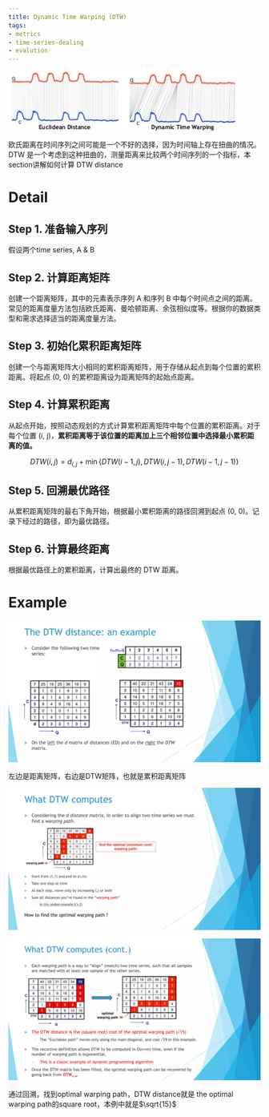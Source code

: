 ```yaml
---
title: Dynamic Time Warping (DTW)
tags:
- metrics
- time-series-dealing
- evalution
---
```


![](Deep_Learning_And_Machine_Learning/Trick/attachments/Pasted%20image%2020230526164724.png)

欧氏距离在时间序列之间可能是一个不好的选择，因为时间轴上存在扭曲的情况。DTW 是一个考虑到这种扭曲的，测量距离来比较两个时间序列的一个指标，本section讲解如何计算 DTW distance

# Detail


## Step 1.  准备输入序列

假设两个time series, A & B

## Step 2. 计算距离矩阵

创建一个距离矩阵，其中的元素表示序列 A 和序列 B 中每个时间点之间的距离。常见的距离度量方法包括欧氏距离、曼哈顿距离、余弦相似度等。根据你的数据类型和需求选择适当的距离度量方法。

## Step 3. 初始化累积距离矩阵

创建一个与距离矩阵大小相同的累积距离矩阵，用于存储从起点到每个位置的累积距离。将起点 (0, 0) 的累积距离设为距离矩阵的起始点距离。

## Step 4. 计算累积距离

从起点开始，按照动态规划的方式计算累积距离矩阵中每个位置的累积距离。对于每个位置 (i, j)，**累积距离等于该位置的距离加上三个相邻位置中选择最小累积距离的值。**

$$
DTW(i, j) = d_{i,j} + \min{\{DTW(i-1,j), DTW(i, j-1), DTW(i-1, j-1)\}}
$$


## Step 5. 回溯最优路径

从累积距离矩阵的最右下角开始，根据最小累积距离的路径回溯到起点 (0, 0)。记录下经过的路径，即为最优路径。

## Step 6. 计算最终距离

根据最优路径上的累积距离，计算出最终的 DTW 距离。

# Example

![](Deep_Learning_And_Machine_Learning/Trick/attachments/Pasted%20image%2020230526170120.png)

左边是距离矩阵，右边是DTW矩阵，也就是累积距离矩阵

![](Deep_Learning_And_Machine_Learning/Trick/attachments/Pasted%20image%2020230526170921.png)

![](Deep_Learning_And_Machine_Learning/Trick/attachments/Pasted%20image%2020230526171119.png)

通过回溯，找到optimal warping path，DTW distance就是 the optimal warping path的square root，本例中就是$\sqrt{15}$



